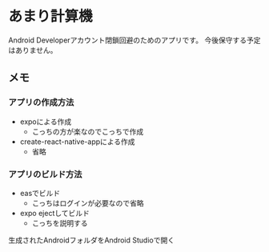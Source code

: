 # あまり計算機

Android Developerアカウント閉鎖回避のためのアプリです。
今後保守する予定はありません。


## メモ

### アプリの作成方法

- expoによる作成
  - こっちの方が楽なのでこっちで作成
- create-react-native-appによる作成
  - 省略

### アプリのビルド方法

- easでビルド
  - こっちはログインが必要なので省略
- expo ejectしてビルド
  - こっちを説明する

生成されたAndroidフォルダをAndroid Studioで開く

